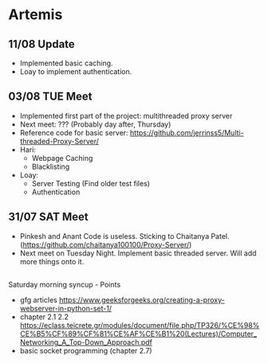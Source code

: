 # Artemis
## 11/08 Update
- Implemented basic caching.
-  Loay to implement authentication.

## 03/08 TUE Meet
- Implemented first part of the project: multithreaded proxy server
- Next meet: ??? (Probably day after, Thursday)
- Reference code for basic server: https://github.com/jerrinss5/Multi-threaded-Proxy-Server/
- Hari:
  - Webpage Caching
  - Blacklisting
- Loay:
  - Server Testing (Find older test files)
  - Authentication

## 31/07 SAT Meet
- Pinkesh and Anant Code is useless. Sticking to Chaitanya Patel. (https://github.com/chaitanya100100/Proxy-Server/)
- Next meet on Tuesday Night. Implement basic threaded server. Will add more things onto it.

## 
Saturday morning syncup - Points
- gfg articles https://www.geeksforgeeks.org/creating-a-proxy-webserver-in-python-set-1/
- chapter 2.1 2.2 https://eclass.teicrete.gr/modules/document/file.php/TP326/%CE%98%CE%B5%CF%89%CF%81%CE%AF%CE%B1%20(Lectures)/Computer_Networking_A_Top-Down_Approach.pdf
- basic socket programming (chapter 2.7)
